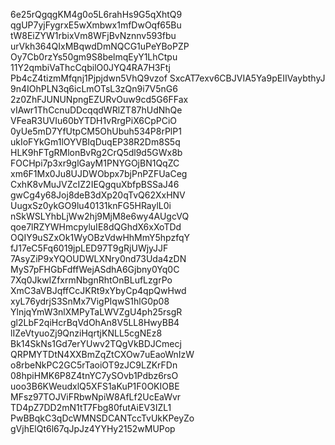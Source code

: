 6e25rQgqgKM4g0o5L6rahHs9G5qXhtQ9
qgUP7yjFygrxE5wXmbwx1mfDwOqf65Bu
tW8EiZYW1rbixVm8WFjBvNznnv593fbu
urVkh364QIxMBqwdDmNQCG1uPeYBoPZP
Oy7Cb0rzYs50gm9S8belmqEyY1LhCtpu
11Y2qmbiVaThcCqbilO0JYQ4RA7H3Ftj
Pb4cZ4tizmMfqnj1Pjpjdwn5VhQ9vzof
SxcAT7exv6CBJVIA5Ya9pEIIVaybthyJ
9n4IOhPLN3q6icLmOTsL3zQn9i7V5nG6
2z0ZhFJUNUNpngEZURvOuw9cd5G6FFax
vIAwr1ThCcnuDDcqqdWRlZT87hUdNhQe
VFeaR3UVIu60bYTDH1vRrgPiX6CpPCiO
0yUe5mD7YfUtpCM5OhUbuh534P8rPlP1
ukIoFYkGm1lOYVBIqDuqEP38R2Dm8S5q
HLK9hFTgRMlonBvRg2CrQ5dl9d5GWx8b
FOCHpi7p3xr9glGayM1PNYGOjBN1QqZC
xm6F1Mx0Ju8UJDWObpx7bjPnPZFUaCeg
CxhK8vMuJVZcIZ2IEQgquXbfpBSSaJ46
gwCg4y68Joj8deB3dXp20qTvQ62XxHNV
UugxSz0ykGO9lu40131knFG5HRaylL0i
nSkWSLYhbLjWw2hj9MjM8e6wy4AUgcVQ
qoe7lRZYWHmcpyluIE8dQGhdX6xXoTDd
OQIY9uSZxOk1WyOBzVdwHhMmY5hpzfqY
fJ17eC5Fq6019jpLED97T9gRjUWjyJJF
7AsyZiP9xYQOUDWLXNry0nd73Uda4zDN
MyS7pFHGbFdffWejASdhA6Gjbny0Yq0C
7Xq0JkwIZfxrmNbgnRhtOnBLufLzgrPo
XmC3aVBJqffCcJKRt9xYbyCp4qpQwHwd
xyL76ydrjS3SnMx7VigPIqwS1hlG0p08
YlnjqYmW3nlXMPyTaLWVZgU4ph25rsgR
gl2LbF2qiHcrBqVdOhAn8V5LL8HwyBB4
lIZeVtyuoZj9QnziHqrtjKNLL5cgNEz8
Bk14SkNs1Gd7erYUwv2TQgVkBDJCmecj
QRPMYTDtN4XXBmZqZtCXOw7uEaoWnIzW
o8rbeNkPC2GC5rTaoiOT9zJC9LZKrFDn
08hpiHMK6P8Z4tnYC7ySOvb1Pdbz6rsO
uoo3B6KWeudxlQ5XFS1aKuP1F0OKIOBE
MFsz97TOJViFRbwNpiW8AfLf2UcEaWvr
TD4pZ7DD2mN1tT7Fbg80futAiEV3IZL1
PwBBqkC3qDcWMNSDCANTccTvUkKPeyZo
gVjhElQt6l67qJpJz4YYHy2152wMUPop
